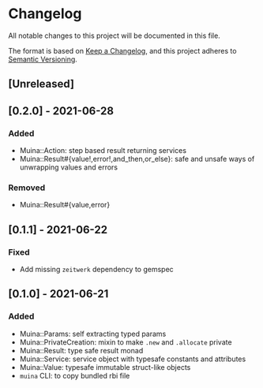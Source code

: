 # Changelog

All notable changes to this project will be documented in this file.

The format is based on [Keep a Changelog](https://keepachangelog.com/en/1.0.0/),
and this project adheres to [Semantic Versioning](https://semver.org/spec/v2.0.0.html).

## [Unreleased]

## [0.2.0] - 2021-06-28

### Added

* Muina::Action: step based result returning services
* Muina::Result#{value!,error!,and_then,or_else}: safe and unsafe ways of unwrapping values and errors

### Removed

* Muina::Result#{value,error}


## [0.1.1] - 2021-06-22

### Fixed

* Add missing `zeitwerk` dependency to gemspec


## [0.1.0] - 2021-06-21

### Added

* Muina::Params: self extracting typed params
* Muina::PrivateCreation: mixin to make `.new` and `.allocate` private
* Muina::Result: type safe result monad
* Muina::Service: service object with typesafe constants and attributes
* Muina::Value: typesafe immutable struct-like objects
* `muina` CLI: to copy bundled rbi file
